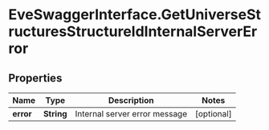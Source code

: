 # EveSwaggerInterface.GetUniverseStructuresStructureIdInternalServerError

## Properties
Name | Type | Description | Notes
------------ | ------------- | ------------- | -------------
**error** | **String** | Internal server error message | [optional] 


